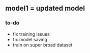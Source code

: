 ## model1 = updated model
### to-do
- fix training issues
- fix model saving
- train on super broad dataset
